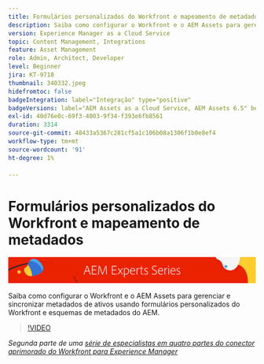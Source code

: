 ```yaml
---
title: Formulários personalizados do Workfront e mapeamento de metadados com o conector aprimorado do Workfront para AEM
description: Saiba como configurar o Workfront e o AEM Assets para gerenciar e sincronizar metadados de ativos usando formulários personalizados do Workfront e esquemas de metadados do AEM.
version: Experience Manager as a Cloud Service
topic: Content Management, Integrations
feature: Asset Management
role: Admin, Architect, Developer
level: Beginner
jira: KT-9718
thumbnail: 340332.jpeg
hidefromtoc: false
badgeIntegration: label="Integração" type="positive"
badgeVersions: label="AEM Assets as a Cloud Service, AEM Assets 6.5" before-title="false"
exl-id: 40d76e0c-69f3-4003-9f34-f393e6fb8561
duration: 3314
source-git-commit: 48433a5367c281cf5a1c106b08a1306f1b0e8ef4
workflow-type: tm+mt
source-wordcount: '91'
ht-degree: 1%

---
```


# Formulários personalizados do Workfront e mapeamento de metadados

![Série para especialistas da AEM](./assets/banner.png)

Saiba como configurar o Workfront e o AEM Assets para gerenciar e sincronizar metadados de ativos usando formulários personalizados do Workfront e esquemas de metadados do AEM.

>[!VIDEO](https://video.tv.adobe.com/v/3431492?quality=12&learn=on&captions=por_br)

_Segunda parte de uma [série de especialistas em quatro partes do conector aprimorado do Workfront para Experience Manager](./overview.md)_
